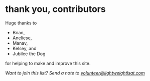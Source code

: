 # thank you, contributors

Huge thanks to

- Brian,
- Aneliese,
- Manav,
- Kelsey, and
- Jubilee the Dog

for helping to make and improve this site.

*Want to join this list? Send a note to <volunteer@lightweightlsat.com>*
